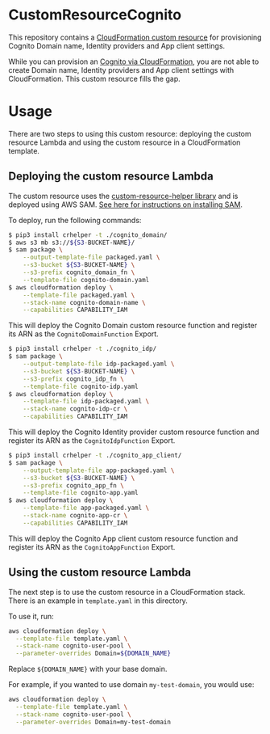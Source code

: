 # CustomResourceCognito

This repository contains a [CloudFormation custom resource](https://docs.aws.amazon.com/AWSCloudFormation/latest/UserGuide/template-custom-resources.html) for provisioning Cognito Domain name, Identity providers and App client settings.

While you can provision an [Cognito via CloudFormation](https://docs.aws.amazon.com/AWSCloudFormation/latest/UserGuide/aws-resource-cognito-userpool.html), you are not able to create Domain name, Identity providers and App client settings with CloudFormation. This custom resource fills the gap.

# Usage

There are two steps to using this custom resource: deploying the custom resource Lambda and using the custom resource in a CloudFormation template.

## Deploying the custom resource Lambda

The custom resource uses the [custom-resource-helper library](https://github.com/aws-cloudformation/custom-resource-helper) and is deployed using AWS SAM. [See here for instructions on installing SAM](https://docs.aws.amazon.com/serverless-application-model/latest/developerguide/serverless-sam-cli-install.html).

To deploy, run the following commands:

```bash
$ pip3 install crhelper -t ./cognito_domain/
$ aws s3 mb s3://${S3-BUCKET-NAME}/
$ sam package \
    --output-template-file packaged.yaml \
    --s3-bucket ${S3-BUCKET-NAME} \
    --s3-prefix cognito_domain_fn \
    --template-file cognito-domain.yaml
$ aws cloudformation deploy \
    --template-file packaged.yaml \
    --stack-name cognito-domain-name \
    --capabilities CAPABILITY_IAM
```

This will deploy the Cognito Domain custom resource function and register its ARN as the `CognitoDomainFunction` Export.

```bash
$ pip3 install crhelper -t ./cognito_idp/
$ sam package \
    --output-template-file idp-packaged.yaml \
    --s3-bucket ${S3-BUCKET-NAME} \
    --s3-prefix cognito_idp_fn \
    --template-file cognito-idp.yaml
$ aws cloudformation deploy \
    --template-file idp-packaged.yaml \
    --stack-name cognito-idp-cr \
    --capabilities CAPABILITY_IAM    
```

This will deploy the Cognito Identity provider custom resource function and register its ARN as the `CognitoIdpFunction` Export.

```bash
$ pip3 install crhelper -t ./cognito_app_client/
$ sam package \
    --output-template-file app-packaged.yaml \
    --s3-bucket ${S3-BUCKET-NAME} \
    --s3-prefix cognito_app_fn \
    --template-file cognito-app.yaml
$ aws cloudformation deploy \
    --template-file app-packaged.yaml \
    --stack-name cognito-app-cr \
    --capabilities CAPABILITY_IAM
```
This will deploy the Cognito App client custom resource function and register its ARN as the `CognitoAppFunction` Export.

## Using the custom resource Lambda

The next step is to use the custom resource in a CloudFormation stack. There is an example in `template.yaml` in this directory.

To use it, run:

```bash
aws cloudformation deploy \
  --template-file template.yaml \
  --stack-name cognito-user-pool \
  --parameter-overrides Domain=${DOMAIN_NAME}
```

Replace `${DOMAIN_NAME}` with your base domain.

For example, if you wanted to use domain `my-test-domain`, you would use:

```bash
aws cloudformation deploy \
  --template-file template.yaml \
  --stack-name cognito-user-pool \
  --parameter-overrides Domain=my-test-domain
```